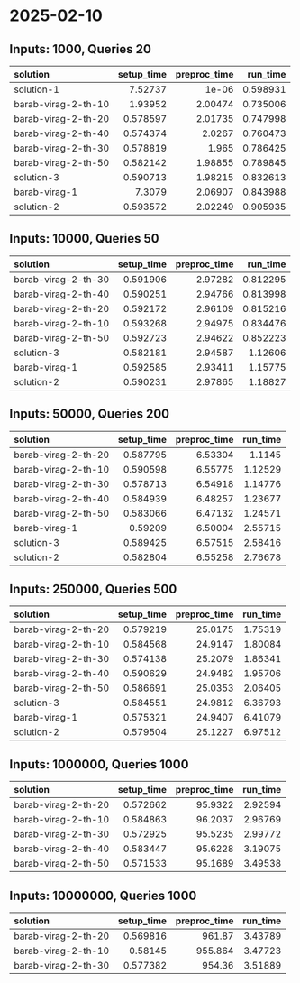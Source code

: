 # 2025-02-10

## Inputs: 1000, Queries 20

| solution            |   setup_time |   preproc_time |   run_time |
|:--------------------|-------------:|---------------:|-----------:|
| solution-1          |     7.52737  |        1e-06   |   0.598931 |
| barab-virag-2-th-10 |     1.93952  |        2.00474 |   0.735006 |
| barab-virag-2-th-20 |     0.578597 |        2.01735 |   0.747998 |
| barab-virag-2-th-40 |     0.574374 |        2.0267  |   0.760473 |
| barab-virag-2-th-30 |     0.578819 |        1.965   |   0.786425 |
| barab-virag-2-th-50 |     0.582142 |        1.98855 |   0.789845 |
| solution-3          |     0.590713 |        1.98215 |   0.832613 |
| barab-virag-1       |     7.3079   |        2.06907 |   0.843988 |
| solution-2          |     0.593572 |        2.02249 |   0.905935 |

## Inputs: 10000, Queries 50

| solution            |   setup_time |   preproc_time |   run_time |
|:--------------------|-------------:|---------------:|-----------:|
| barab-virag-2-th-30 |     0.591906 |        2.97282 |   0.812295 |
| barab-virag-2-th-40 |     0.590251 |        2.94766 |   0.813998 |
| barab-virag-2-th-20 |     0.592172 |        2.96109 |   0.815216 |
| barab-virag-2-th-10 |     0.593268 |        2.94975 |   0.834476 |
| barab-virag-2-th-50 |     0.592723 |        2.94622 |   0.852223 |
| solution-3          |     0.582181 |        2.94587 |   1.12606  |
| barab-virag-1       |     0.592585 |        2.93411 |   1.15775  |
| solution-2          |     0.590231 |        2.97865 |   1.18827  |

## Inputs: 50000, Queries 200

| solution            |   setup_time |   preproc_time |   run_time |
|:--------------------|-------------:|---------------:|-----------:|
| barab-virag-2-th-20 |     0.587795 |        6.53304 |    1.1145  |
| barab-virag-2-th-10 |     0.590598 |        6.55775 |    1.12529 |
| barab-virag-2-th-30 |     0.578713 |        6.54918 |    1.14776 |
| barab-virag-2-th-40 |     0.584939 |        6.48257 |    1.23677 |
| barab-virag-2-th-50 |     0.583066 |        6.47132 |    1.24571 |
| barab-virag-1       |     0.59209  |        6.50004 |    2.55715 |
| solution-3          |     0.589425 |        6.57515 |    2.58416 |
| solution-2          |     0.582804 |        6.55258 |    2.76678 |

## Inputs: 250000, Queries 500

| solution            |   setup_time |   preproc_time |   run_time |
|:--------------------|-------------:|---------------:|-----------:|
| barab-virag-2-th-20 |     0.579219 |        25.0175 |    1.75319 |
| barab-virag-2-th-10 |     0.584568 |        24.9147 |    1.80084 |
| barab-virag-2-th-30 |     0.574138 |        25.2079 |    1.86341 |
| barab-virag-2-th-40 |     0.590629 |        24.9482 |    1.95706 |
| barab-virag-2-th-50 |     0.586691 |        25.0353 |    2.06405 |
| solution-3          |     0.584551 |        24.9812 |    6.36793 |
| barab-virag-1       |     0.575321 |        24.9407 |    6.41079 |
| solution-2          |     0.579504 |        25.1227 |    6.97512 |

## Inputs: 1000000, Queries 1000

| solution            |   setup_time |   preproc_time |   run_time |
|:--------------------|-------------:|---------------:|-----------:|
| barab-virag-2-th-20 |     0.572662 |        95.9322 |    2.92594 |
| barab-virag-2-th-10 |     0.584863 |        96.2037 |    2.96769 |
| barab-virag-2-th-30 |     0.572925 |        95.5235 |    2.99772 |
| barab-virag-2-th-40 |     0.583447 |        95.6228 |    3.19075 |
| barab-virag-2-th-50 |     0.571533 |        95.1689 |    3.49538 |

## Inputs: 10000000, Queries 1000

| solution            |   setup_time |   preproc_time |   run_time |
|:--------------------|-------------:|---------------:|-----------:|
| barab-virag-2-th-20 |     0.569816 |        961.87  |    3.43789 |
| barab-virag-2-th-10 |     0.58145  |        955.864 |    3.47723 |
| barab-virag-2-th-30 |     0.577382 |        954.36  |    3.51889 |